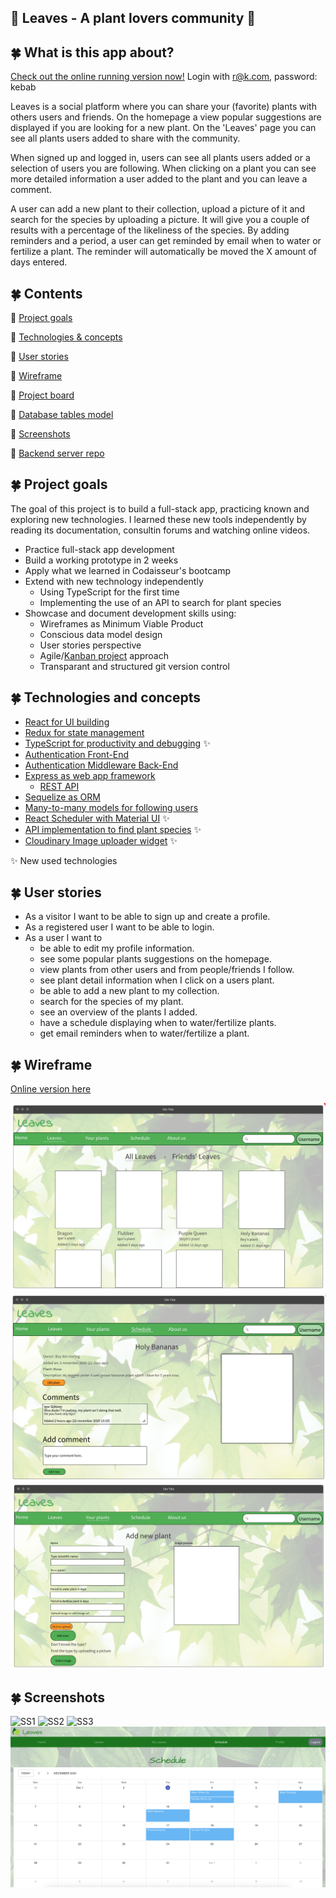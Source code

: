 ## 🌱 Leaves - A plant lovers community 🌿

## 🍀 What is this app about?

[Check out the online running version now!](https://leaves-community.netlify.app/)
Login with r@k.com, password: kebab

Leaves is a social platform where you can share your (favorite) plants with others users and friends. On the homepage a view popular suggestions are displayed if you are looking for a new plant. On the 'Leaves' page you can see all plants users added to share with the community.

When signed up and logged in, users can see all plants users added or a selection of users you are following. When clicking on a plant you can see more detailed information a user added to the plant and you can leave a comment.

A user can add a new plant to their collection, upload a picture of it and search for the species by uploading a picture. It will give you a couple of results with a percentage of the likeliness of the species. By adding reminders and a period, a user can get reminded by email when to water or fertilize a plant. The reminder will automatically be moved the X amount of days entered.

## 🍀 Contents

🌵 [Project goals](#project-goals)

🌵 [Technologies & concepts](#technologies-and-concepts)

🌵 [User stories](#user-stories)

🌵 [Wireframe](#wireframe)

🌵 [Project board](https://github.com/users/TSKraak/projects/1)

🌵 [Database tables model](https://dbdiagram.io/d/5fbba5c73a78976d7b7d0b61)

🌵 [Screenshots](#screenshots)

🌵 [Backend server repo](https://github.com/TSKraak/Leaves-server)

## 🍀 Project goals

The goal of this project is to build a full-stack app, practicing known and exploring new technologies. I learned these new tools independently by reading its documentation, consultin forums and watching online videos.

- Practice full-stack app development
- Build a working prototype in 2 weeks
- Apply what we learned in Codaisseur's bootcamp
- Extend with new technology independently
  - Using TypeScript for the first time
  - Implementing the use of an API to search for plant species
- Showcase and document development skills using:
  - Wireframes as Minimum Viable Product
  - Conscious data model design
  - User stories perspective
  - Agile/[Kanban project](https://github.com/users/TSKraak/projects/1) approach
  - Transparant and structured git version control

## 🍀 Technologies and concepts

- [React for UI building](https://github.com/TSKraak/Leaves-client/blob/development/src/App.tsx)
- [Redux for state management](https://github.com/TSKraak/Leaves-client/tree/development/src/store)
- [TypeScript for productivity and debugging](https://github.com/TSKraak/Leaves-client/tree/development/src/store/plants) ✨
- [Authentication Front-End](https://github.com/TSKraak/Leaves-client/tree/development/src/store/user)
- [Authentication Middleware Back-End](https://github.com/TSKraak/Leaves-server/blob/development/auth/middleware.js)
- [Express as web app framework](https://github.com/TSKraak/Leaves-server/blob/development/index.js)
  - [REST API](https://github.com/TSKraak/Leaves-server/tree/development/routers)
- [Sequelize as ORM](https://github.com/TSKraak/Leaves-server/tree/development/migrations)
- [Many-to-many models for following users](https://github.com/TSKraak/Leaves-server/tree/development/models)
- [React Scheduler with Material UI](https://github.com/TSKraak/Leaves-client/blob/development/src/pages/MySchedule/index.tsx) ✨
- [API implementation to find plant species](https://github.com/TSKraak/Leaves-client/blob/development/src/components/FindPlantSpecies/index.tsx) ✨
- [Cloudinary Image uploader widget](https://github.com/TSKraak/Leaves-client/tree/development/src/components/ImageUploader) ✨

✨ New used technologies

## 🍀 User stories

- As a visitor I want to be able to sign up and create a profile.
- As a registered user I want to be able to login.
- As a user I want to
  - be able to edit my profile information.
  - see some popular plants suggestions on the homepage.
  - view plants from other users and from people/friends I follow.
  - see plant detail information when I click on a users plant.
  - be able to add a new plant to my collection.
  - search for the species of my plant.
  - see an overview of the plants I added.
  - have a schedule displaying when to water/fertilize plants.
  - get email reminders when to water/fertilize a plant.

## 🍀 Wireframe

[Online version here](https://wireframepro.mockflow.com/view/M45f9db447a4540a4a3e44ede2265032c1605616416653#/page/14658da0ef0144c4976d7b18f9769b1c)

![WF1](Leaves-ViewAllLeaves.png)
![WF2](Leaves-PlantDetailPage.png)
![WF3](Leaves-AddNewPlant.png)

## 🍀 Screenshots

![SS1](MyLeaves.png)
![SS2](LeafDetails.png)
![SS3](AdddLeaf.png)
![SS4](Schedule.png)
